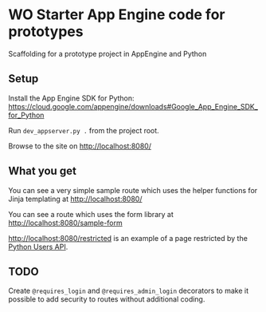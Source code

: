 # WO Starter App Engine code for prototypes

Scaffolding for a prototype project in AppEngine and Python

## Setup

Install the App Engine SDK for Python: https://cloud.google.com/appengine/downloads#Google_App_Engine_SDK_for_Python

Run `dev_appserver.py .` from the project root.

Browse to the site on [http://localhost:8080/](http://localhost:8080/)

## What you get

You can see a very simple sample route which uses the helper functions for Jinja templating at [http://localhost:8080/](http://localhost:8080/)

You can see a route which uses the form library at [http://localhost:8080/sample-form](http://localhost:8080/sample-form)

[http://localhost:8080/restricted](http://localhost:8080/restricted) is an example of a page restricted by the [Python Users API](https://cloud.google.com/appengine/docs/python/users/).

## TODO

Create `@requires_login` and `@requires_admin_login` decorators to make it possible to add security to routes without additional coding.
